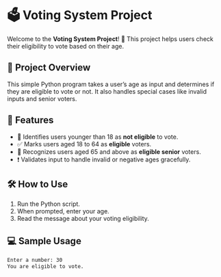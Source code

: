 # 🗳️ Voting System Project

Welcome to the **Voting System Project**! 🎉 This project helps users check their eligibility to vote based on their age.

## 📝 Project Overview

This simple Python program takes a user’s age as input and determines if they are eligible to vote or not. It also handles special cases like invalid inputs and senior voters.

## 🚀 Features

- 👶 Identifies users younger than 18 as **not eligible** to vote.
- ✅ Marks users aged 18 to 64 as **eligible** voters.
- 👴 Recognizes users aged 65 and above as **eligible senior** voters.
- ❗ Validates input to handle invalid or negative ages gracefully.

## 🛠️ How to Use

1. Run the Python script.
2. When prompted, enter your age.
3. Read the message about your voting eligibility.

## 💻 Sample Usage

```bash
Enter a number: 30
You are eligible to vote.
